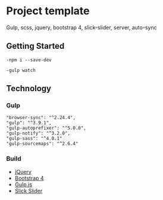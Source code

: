 # Project template
Gulp, scss, jquery, bootstrap 4, slick-slider, server, auto-sync

## Getting Started
```
-npm i --save-dev
```
```
-gulp watch
```

## Technology
### Gulp
```
"browser-sync": "^2.24.4",
"gulp": "^3.9.1",
"gulp-autoprefixer": "^5.0.0",
"gulp-notify": "^3.2.0",
"gulp-sass": "^4.0.1"
"gulp-sourcemaps": "^2.6.4"
```

### Build
* [jQuery](https://jquery.com/)
* [Bootstrap 4](https://getbootstrap.com/)
* [Gulp.js](https://gulpjs.com/)
* [Slick Slider](http://kenwheeler.github.io/slick/)